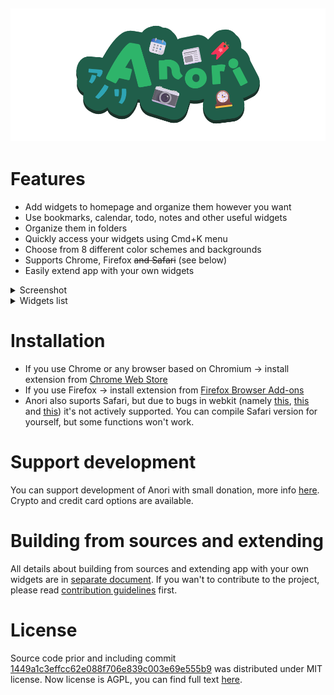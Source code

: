 ![Anori](header.png)
---

# Features

* Add widgets to homepage and organize them however you want
* Use bookmarks, calendar, todo, notes and other useful widgets
* Organize them in folders
* Quickly access your widgets using Cmd+K menu
* Choose from 8 different color schemes and backgrounds
* Supports Chrome, Firefox ~~and Safari~~ (see below)
* Easily extend app with your own widgets

<details>
    <summary>Screenshot</summary>

![screenshot](screenshot.png)
</details>

<details>
    <summary>Widgets list</summary>

* Bookmarks & bookmark groups
* World time
* Weather
* Notes
* Tasks
* Calculator
* Embedded page
* RSS reader
* Internet search
* Calendar
* Anori integration
* Pictures
* Recently closed tabs (only Chrome & Firefox)
* Top sites (only Chrome & Firefox)
* CPU and RAM load (only Chrome)
</details>

# Installation

* If you use Chrome or any browser based on Chromium -> install extension from [Chrome Web Store](https://chrome.google.com/webstore/detail/anori/ddeaekifelikgnaacipabpmjpffgifek)
* If you use Firefox -> install extension from [Firefox Browser Add-ons](https://addons.mozilla.org/en-US/firefox/addon/anori/)
* Anori also suports Safari, but due to bugs in webkit (namely [this](https://bugs.webkit.org/show_bug.cgi?id=226440), [this](https://bugs.webkit.org/show_bug.cgi?id=259637) and [this](https://bugs.webkit.org/show_bug.cgi?id=259656)) it's not actively supported. You can compile Safari version for yourself, but some functions won't work. 

# Support development

You can support development of Anori with small donation, more info [here](https://sinja.io/support). Crypto and credit card options are available.

# Building from sources and extending

All details about building from sources and extending app with your own widgets are in [separate document](/DEVELOPMENT_AND_EXTENDING.md). If you wan't to contribute to the project, please read [contribution guidelines](CONTRIBUTING.md) first.


# License

Source code prior and including commit [1449a1c3effcc62e088f706e839c003e69e555b9](https://github.com/OlegWock/anori/tree/1449a1c3effcc62e088f706e839c003e69e555b9) was distributed under MIT license. Now license is AGPL, you can find full text [here](https://github.com/OlegWock/anori/blob/master/LICENSE).